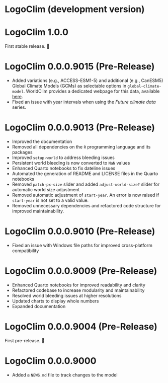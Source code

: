 # LogoClim (development version)

# LogoClim 1.0.0

First stable release. 🎉

# LogoClim 0.0.0.9015 (Pre-Release)

- Added variations (e.g., ACCESS-ESM1-5) and additional (e.g., CanESM5) Global Climate Models (GCMs) as selectable options in `global-climate-model`. WorldClim provides a dedicated webpage for this data, available [here](https://www.worldclim.org/data/cmip6_all/cmip6_clim2.5m.html).
- Fixed an issue with year intervals when using the *Future climate data* series.

# LogoClim 0.0.0.9013 (Pre-Release)

- Improved the documentation
- Removed all dependencies on the `R` programming language and its packages
- Improved `setup-world` to address bleeding issues
- Persistent world bleeding is now converted to `NaN` values
- Enhanced Quarto notebooks to fix dateline issues
- Automated the generation of README and LICENSE files in the
  Quarto notebooks
- Removed `patch-px-size` slider and added `adjust-world-size?` slider for
  automatic world size adjustment
- Removed automatic adjustment of `start-year`. An error is now raised if
  `start-year` is not set to a valid value.
- Removed unnecessary dependencies and refactored code structure for improved
  maintainability.

# LogoClim 0.0.0.9010 (Pre-Release)

- Fixed an issue with Windows file paths for improved cross-platform
compatibility

# LogoClim 0.0.0.9009 (Pre-Release)

- Enhanced Quarto notebooks for improved readability and clarity
- Refactored codebase to increase modularity and maintainability
- Resolved world bleeding issues at higher resolutions
- Updated charts to display whole numbers
- Expanded documentation

# LogoClim 0.0.0.9004 (Pre-Release)

First pre-release. 🎉

# LogoClim 0.0.0.9000

- Added a `NEWS.md` file to track changes to the model
